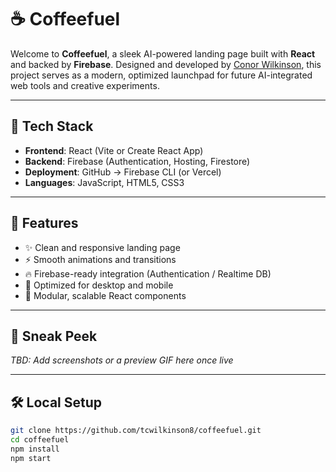 # ☕ Coffeefuel

Welcome to **Coffeefuel**, a sleek AI-powered landing page built with **React** and backed by **Firebase**. Designed and developed by [Conor Wilkinson](https://github.com/tcwilkinson8), this project serves as a modern, optimized launchpad for future AI-integrated web tools and creative experiments.

---

## 🚀 Tech Stack

- **Frontend**: React (Vite or Create React App)
- **Backend**: Firebase (Authentication, Hosting, Firestore)
- **Deployment**: GitHub → Firebase CLI (or Vercel)
- **Languages**: JavaScript, HTML5, CSS3

---

## 🧠 Features

- ✨ Clean and responsive landing page
- ⚡ Smooth animations and transitions
- 🔥 Firebase-ready integration (Authentication / Realtime DB)
- 📱 Optimized for desktop and mobile
- 🧩 Modular, scalable React components

---

## 📸 Sneak Peek

_TBD: Add screenshots or a preview GIF here once live_

---

## 🛠 Local Setup

```bash
git clone https://github.com/tcwilkinson8/coffeefuel.git
cd coffeefuel
npm install
npm start
